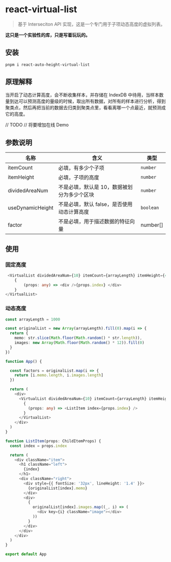 # react-virtual-list


> 基于 Interseciton API 实现，这是一个专门用于子项动态高度的虚拟列表。

**这只是一个实验性的库，只是写着玩玩的。**

## 安装

```bash
pnpm i react-auto-height-virtual-list
```

## 原理解释

当开启了动态计算高度，会不断收集样本，并存储在 IndexDB 中待用，当样本数量到达可以预测高度的量级的时候，取出所有数据，对所有的样本进行分析，得到聚类点，然后再把当前的数据去归类到聚类点里，看看离哪一个点最近，就预测成它的高度。

// TODO
// 将要增加在线 Demo

## 参数说明

| 名称 | 含义 | 类型 |
|----|----| --- |
| itemCount | 必填，有多少个子项| `number`|
| itemHeight | 必填，子项的高度| `number`|
| dividedAreaNum | 不是必填，默认是 10，数据被划分为多少个区块 | `number` |
| useDynamicHeight | 不是必填，默认 false，是否使用动态计算高度 | `boolean` |
| factor | 不是必填，用于描述数据的特征向量 | number[] |

## 使用

### 固定高度

```ts
 <VirtualList dividedAreaNum={10} itemCount={arrayLength} itemHeight={40}>
    {
        (props: any) => <div />{props.index} </div>
    }
</VirtualList>
```

### 动态高度

```ts
const arrayLength = 1000

const originalList = new Array(arrayLength).fill(0).map(i => {
  return {
    memo: str.slice(Math.floor(Math.random() * str.length)),
    images: new Array(Math.floor(Math.random() * 12)).fill(0)
  }
})

function App() {

  const factors = originalList.map(i => {
    return [i.memo.length, i.images.length]
  })

  return (
    <div>
      <VirtualList dividedAreaNum={10} itemCount={arrayLength} itemHeight={40}>
        {
          (props: any) => <ListItem index={props.index} />
        }
      </VirtualList>
    </div>
  )
}

function ListItem(props: ChildItemProps) {
  const index = props.index

  return (
    <div className="item">
      <h1 className="left">
        {index}
      </h1>
      <div className="right">
        <div style={{ fontSize: '32px', lineHeight: '1.4' }}>
          {originalList[index].memo}
        </div>
        <div>
          {
            originalList[index].images.map((_, i) => (
              <div key={i} className="image"></div>
            ))
          }
        </div>
      </div>
    </div>
  )
}

export default App
```
